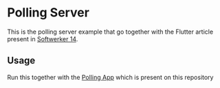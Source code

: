 # Polling Server

This is the polling server example that go together with the Flutter article present in [Softwerker 14]().


## Usage

Run this together with the [Polling App](/polling_app) which is present on this repository
